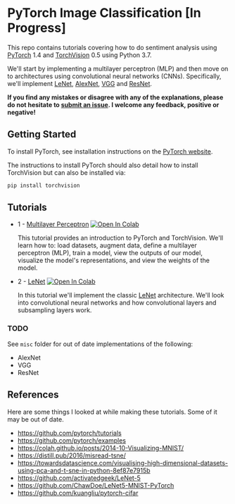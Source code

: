 # PyTorch Image Classification [In Progress]

This repo contains tutorials covering how to do sentiment analysis using [PyTorch](https://github.com/pytorch/pytorch) 1.4 and [TorchVision](https://github.com/pytorch/vision) 0.5 using Python 3.7.

We'll start by implementing a multilayer perceptron (MLP) and then move on to architectures using convolutional neural networks (CNNs). Specifically, we'll implement [LeNet](http://yann.lecun.com/exdb/lenet/), [AlexNet](https://papers.nips.cc/paper/4824-imagenet-classification-with-deep-convolutional-neural-networks.pdf), [VGG](https://arxiv.org/pdf/1409.1556.pdf) and [ResNet](https://arxiv.org/pdf/1512.03385.pdf).

**If you find any mistakes or disagree with any of the explanations, please do not hesitate to [submit an issue](https://github.com/bentrevett/pytorch-image-classification/issues/new). I welcome any feedback, positive or negative!**

## Getting Started

To install PyTorch, see installation instructions on the [PyTorch website](pytorch.org).

The instructions to install PyTorch should also detail how to install TorchVision but can also be installed via:

``` bash
pip install torchvision
```

## Tutorials

* 1 - [Multilayer Perceptron](https://github.com/bentrevett/pytorch-image-classification/blob/master/1%20-%20Multilayer%20Perceptron.ipynb) [![Open In Colab](https://colab.research.google.com/assets/colab-badge.svg)](https://colab.research.google.com/github.com/bentrevett/pytorch-image-classification/blob/master/1%20-%20Multilayer%20Perceptron.ipynb)

    This tutorial provides an introduction to PyTorch and TorchVision. We'll learn how to: load datasets, augment data, define a multilayer perceptron (MLP), train a model, view the outputs of our model, visualize the model's representations, and view the weights of the model. 

* 2 - [LeNet](https://github.com/bentrevett/pytorch-image-classification/blob/master/2%20-%20LeNet.ipynb) [![Open In Colab](https://colab.research.google.com/assets/colab-badge.svg)](https://colab.research.google.com/github.com/bentrevett/pytorch-image-classification/blob/master/2%20-%20LeNet.ipynb)

    In this tutorial we'll implement the classic [LeNet](http://yann.lecun.com/exdb/lenet/) architecture. We'll look into convolutional neural networks and how convolutional layers and subsampling layers work.

### TODO

See `misc` folder for out of date implementations of the following:
- AlexNet 
- VGG
- ResNet

## References

Here are some things I looked at while making these tutorials. Some of it may be out of date.

- https://github.com/pytorch/tutorials
- https://github.com/pytorch/examples
- https://colah.github.io/posts/2014-10-Visualizing-MNIST/
- https://distill.pub/2016/misread-tsne/
- https://towardsdatascience.com/visualising-high-dimensional-datasets-using-pca-and-t-sne-in-python-8ef87e7915b
- https://github.com/activatedgeek/LeNet-5
- https://github.com/ChawDoe/LeNet5-MNIST-PyTorch
- https://github.com/kuangliu/pytorch-cifar